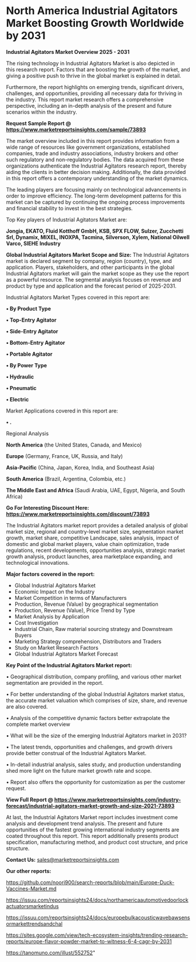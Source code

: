 # North America Industrial Agitators Market Boosting Growth Worldwide by 2031

<Strong> Industrial Agitators Market Overview 2025 - 2031</strong>

The rising technology in Industrial Agitators Market is also depicted in this research report. Factors that are boosting the growth of the market, and giving a positive push to thrive in the global market is explained in detail.

Furthermore, the report highlights on emerging trends, significant drivers, challenges, and opportunities, providing all necessary data for thriving in the industry. This report market research offers a comprehensive perspective, including an in-depth analysis of the present and future scenarios within the industry.

<strong>Request Sample Report @ <a href=https://www.marketreportsinsights.com/sample/73893>https://www.marketreportsinsights.com/sample/73893</a></strong>

The market overview included in this report provides information from a wide range of resources like government organizations, established companies, trade and industry associations, industry brokers and other such regulatory and non-regulatory bodies. The data acquired from these organizations authenticate the Industrial Agitators research report, thereby aiding the clients in better decision making. Additionally, the data provided in this report offers a contemporary understanding of the market dynamics.

The leading players are focusing mainly on technological advancements in order to improve efficiency. The long-term development patterns for this market can be captured by continuing the ongoing process improvements and financial stability to invest in the best strategies.

Top Key players of Industrial Agitators Market are:

<strong>Jongia, EKATO, Fluid Kotthoff GmbH, KSB, SPX FLOW, Sulzer, Zucchetti Srl, Dynamix, MIXEL, INOXPA, Tacmina, Silverson, Xylem, National Oilwell Varco, SIEHE Industry</strong>

<strong><b>Global Industrial Agitators Market Scope and Size:</b></strong>
The Industrial Agitators market is declared segment by company, region (country), type, and application. Players, stakeholders, and other participants in the global Industrial Agitators market will gain the market scope as they use the report as a powerful resource. The segmental analysis focuses on revenue and product by type and application and the forecast period of 2025-2031.

Industrial Agitators Market Types covered in this report are:

<strong>• By Product Type

• Top-Entry Agitator

• Side-Entry Agitator

• Bottom-Entry Agitator

• Portable Agitator

• By Power Type

• Hydraulic

• Pneumatic

• Electric</strong>

Market Applications covered in this report are:

<strong>• .</strong> 

Regional Analysis

<strong>North America</strong> (the United States, Canada, and Mexico)

<strong>Europe</strong> (Germany, France, UK, Russia, and Italy)

<strong>Asia-Pacific</strong> (China, Japan, Korea, India, and Southeast Asia)

<strong>South America</strong> (Brazil, Argentina, Colombia, etc.)

<strong>The Middle East and Africa</strong> (Saudi Arabia, UAE, Egypt, Nigeria, and South Africa)

<strong>Go For Interesting Discount Here: <a href=https://www.marketreportsinsights.com/discount/73893>https://www.marketreportsinsights.com/discount/73893</a></strong>

The Industrial Agitators market report provides a detailed analysis of global market size, regional and country-level market size, segmentation market growth, market share, competitive Landscape, sales analysis, impact of domestic and global market players, value chain optimization, trade regulations, recent developments, opportunities analysis, strategic market growth analysis, product launches, area marketplace expanding, and technological innovations.

<strong><b>Major factors covered in the report:</b></strong>
<ul>
  <li>Global Industrial Agitators Market </li>
  <li>Economic Impact on the Industry</li>
  <li>Market Competition in terms of Manufacturers</li>
  <li>Production, Revenue (Value) by geographical segmentation</li>
  <li>Production, Revenue (Value), Price Trend by Type</li>
  <li>Market Analysis by Application</li>
  <li>Cost Investigation</li>
  <li>Industrial Chain, Raw material sourcing strategy and Downstream Buyers</li>
  <li>Marketing Strategy comprehension, Distributors and Traders</li>
  <li>Study on Market Research Factors</li>
  <li>Global Industrial Agitators Market Forecast</li>
</ul>

<strong><b>Key Point of the Industrial Agitators Market report:</b></strong>

• Geographical distribution, company profiling, and various other market segmentation are provided in the report.

• For better understanding of the global Industrial Agitators market status, the accurate market valuation which comprises of size, share, and revenue are also covered.

• Analysis of the competitive dynamic factors better extrapolate the complete market overview

• What will be the size of the emerging Industrial Agitators market in 2031?

• The latest trends, opportunities and challenges, and growth drivers provide better construal of the Industrial Agitators Market.

• In-detail industrial analysis, sales study, and production understanding shed more light on the future market growth rate and scope.

• Report also offers the opportunity for customization as per the customer request.

<strong><b>View Full Report @ <a href=https://www.marketreportsinsights.com/industry-forecast/industrial-agitators-market-growth-and-size-2021-73893>https://www.marketreportsinsights.com/industry-forecast/industrial-agitators-market-growth-and-size-2021-73893</a></b></strong>


At last, the Industrial Agitators Market report includes investment come analysis and development trend analysis. The present and future opportunities of the fastest growing international industry segments are coated throughout this report. This report additionally presents product specification, manufacturing method, and product cost structure, and price structure.

<strong>Contact Us:</strong>
sales@marketreportsinsights.com

<strong>Our other reports:</strong>

<a href=https://github.com/noori900/search-reports/blob/main/Europe-Duck-Vaccines-Market.md>https://github.com/noori900/search-reports/blob/main/Europe-Duck-Vaccines-Market.md</a>

<a href=https://issuu.com/reportsinsights24/docs/northamericaautomotivedoorlockactuatorsmarketindus>https://issuu.com/reportsinsights24/docs/northamericaautomotivedoorlockactuatorsmarketindus</a>

<a href=https://issuu.com/reportsinsights24/docs/europebulkacousticwavebawsensormarkettrendsandchal>https://issuu.com/reportsinsights24/docs/europebulkacousticwavebawsensormarkettrendsandchal</a>

<a href=https://sites.google.com/view/tech-ecosystem-insights/trending-research-reports/europe-flavor-powder-market-to-witness-6-4-cagr-by-2031>https://sites.google.com/view/tech-ecosystem-insights/trending-research-reports/europe-flavor-powder-market-to-witness-6-4-cagr-by-2031</a>

<a href=https://tanomuno.com/illust/552752>https://tanomuno.com/illust/552752</a>"
